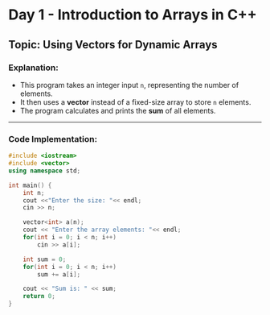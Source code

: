 # Day 1 - Introduction to Arrays in C++

## **Topic: Using Vectors for Dynamic Arrays**

### **Explanation:**
- This program takes an integer input `n`, representing the number of elements.
- It then uses a **vector** instead of a fixed-size array to store `n` elements.
- The program calculates and prints the **sum** of all elements.

---

### **Code Implementation:**

```cpp
#include <iostream>
#include <vector>
using namespace std;

int main() {
    int n;
    cout <<"Enter the size: "<< endl;
    cin >> n;

    vector<int> a(n);
    cout << "Enter the array elements: "<< endl;
    for(int i = 0; i < n; i++)
        cin >> a[i];

    int sum = 0;
    for(int i = 0; i < n; i++)
        sum += a[i];

    cout << "Sum is: " << sum;
    return 0;
}

